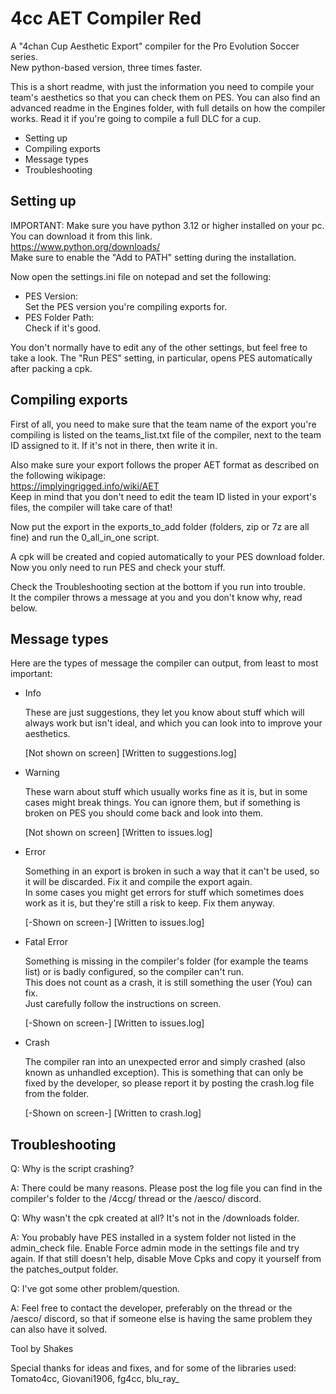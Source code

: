 # 4cc AET Compiler Red
A "4chan Cup Aesthetic Export" compiler for the Pro Evolution Soccer series.  
New python-based version, three times faster.

This is a short readme, with just the information you need to compile your
team's aesthetics so that you can check them on PES.
You can also find an advanced readme in the Engines folder, with full details on
how the compiler works. Read it if you're going to compile a full DLC for a cup.

- Setting up
- Compiling exports
- Message types
- Troubleshooting


## Setting up

IMPORTANT: Make sure you have python 3.12 or higher installed on your pc.  
You can download it from this link.  
https://www.python.org/downloads/  
Make sure to enable the "Add to PATH" setting during the installation.

Now open the settings.ini file on notepad and set the following:
- PES Version:  
  Set the PES version you're compiling exports for.
- PES Folder Path:  
  Check if it's good.

You don't normally have to edit any of the other settings, but feel free to
take a look. The "Run PES" setting, in particular, opens PES automatically after
packing a cpk.


## Compiling exports

First of all, you need to make sure that the team name of the export you're
compiling is listed on the teams_list.txt file of the compiler, next to the
team ID assigned to it. If it's not in there, then write it in.

Also make sure your export follows the proper AET format as described on the
following wikipage:  
https://implyingrigged.info/wiki/AET  
Keep in mind that you don't need to edit the team ID listed in your export's
files, the compiler will take care of that!

Now put the export in the exports_to_add folder (folders, zip or 7z are all
fine) and run the 0_all_in_one script.

A cpk will be created and copied automatically to your PES download folder.  
Now you only need to run PES and check your stuff.

Check the Troubleshooting section at the bottom if you run into trouble.  
It the compiler throws a message at you and you don't know why, read below.


## Message types

Here are the types of message the compiler can output, from least to most
important:

- Info

  These are just suggestions, they let you know about stuff which will always
  work but isn't ideal, and which you can look into to improve your aesthetics.

  [Not shown on screen] [Written to suggestions.log]

- Warning

  These warn about stuff which usually works fine as it is, but in some cases
  might break things. You can ignore them, but if something is broken on PES you
  should come back and look into them.

  [Not shown on screen] [Written to issues.log]

- Error

  Something in an export is broken in such a way that it can't be used, so it
  will be discarded. Fix it and compile the export again.  
  In some cases you might get errors for stuff which sometimes does work as it
  is, but they're still a risk to keep. Fix them anyway.

  [-Shown on screen-] [Written to issues.log]

- Fatal Error

  Something is missing in the compiler's folder (for example the teams list) or
  is badly configured, so the compiler can't run.  
  This does not count as a crash, it is still something the user (You) can fix.  
  Just carefully follow the instructions on screen.

  [-Shown on screen-] [Written to issues.log]

- Crash

  The compiler ran into an unexpected error and simply crashed (also known as
  unhandled exception). This is something that can only be fixed by the
  developer, so please report it by posting the crash.log file from the folder.

  [-Shown on screen-] [Written to crash.log]


## Troubleshooting

Q: Why is the script crashing?

  A: There could be many reasons. Please post the log file you can find in the
  compiler's folder to the /4ccg/ thread or the /aesco/ discord.

Q: Why wasn't the cpk created at all? It's not in the /downloads folder.

  A: You probably have PES installed in a system folder not listed in the
  admin_check file. Enable Force admin mode in the settings file and try again.
  If that still doesn't help, disable Move Cpks and copy it yourself from the
  patches_output folder.

Q: I've got some other problem/question.

  A: Feel free to contact the developer, preferably on the thread or the /aesco/
  discord, so that if someone else is having the same problem they can also have
  it solved.



Tool by Shakes

Special thanks for ideas and fixes, and for some of the libraries used:  
Tomato4cc, Giovani1906, fg4cc, blu_ray_
